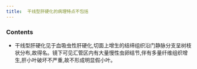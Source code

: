 ```yaml
---
title:  干线型肝硬化的病理特点不包括
--- 
```


### Contents
- 干线型肝硬化见于血吸虫性肝硬化,切面上增生的结缔组织沿门静脉分支呈树枝状分布,故得名。镜下可见汇管区内有大量慢性虫卵结节,伴有多量纤维组织增生,肝小叶破坏不严重,故不形成明显假小叶。

